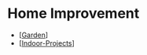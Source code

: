 # Home Improvement

- [[Garden]]
- [[Indoor-Projects]]

[//begin]: # "Autogenerated link references for markdown compatibility"
[Garden]: garden "Garden"
[Indoor-Projects]: indoor-projects "Indoor Projects"
[//end]: # "Autogenerated link references"